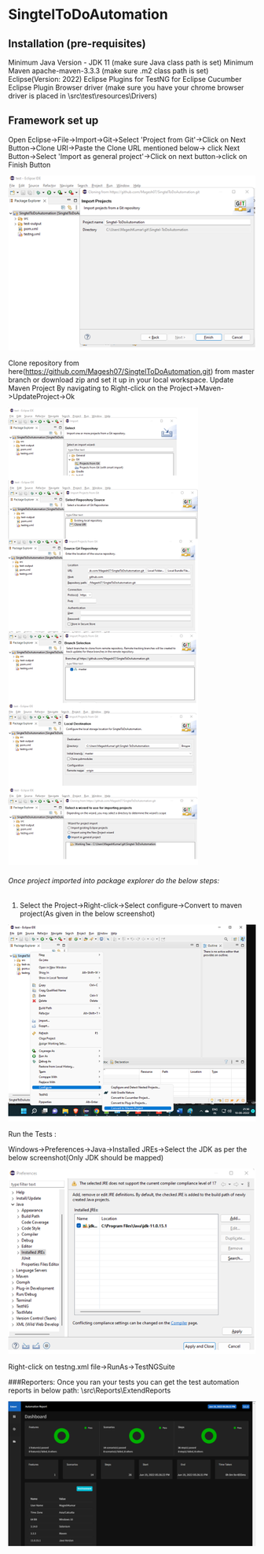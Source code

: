 # SingtelToDoAutomation

## Installation (pre-requisites)
Minimum Java Version - JDK 11 (make sure Java class path is set)
Minimum Maven apache-maven-3.3.3 (make sure .m2 class path is set)
Eclipse(Version: 2022)
Eclipse Plugins for
TestNG for Eclipse
Cucumber Eclipse Plugin
Browser driver (make sure you have your chrome browser driver is placed in  \src\test\resources\Drivers)

## Framework set up
Open Eclipse->File->Import->Git->Select 'Project from  Git'->Click on Next Button->Clone URI->Paste the Clone URL mentioned below->
click Next Button->Select 'Import as general project'->Click on next button->click on Finish Button

![This is an image](https://github.com/Magesh07/SingtelToDoAutomation/blob/master/ReadMeImages/FinishProject.png)

Clone repository from here(https://github.com/Magesh07/SingtelToDoAutomation.git) from master branch or download zip and set it up in your local workspace.
Update Maven Project By navigating to Right-click on the Project->Maven->UpdateProject->Ok

![This is an image](https://github.com/Magesh07/SingtelToDoAutomation/blob/master/ReadMeImages/CloneProject.png)

###### Once project imported into package explorer do  the below steps:
1. Select the Project->Right-click->Select configure->Convert to maven project(As given in the below screenshot)

![This is an image](https://github.com/Magesh07/SingtelToDoAutomation/blob/master/ReadMeImages/MavenProjectCovert.png)

Run the Tests :

Windows->Preferences->Java->Installed JREs->Select the JDK as per the below screenshot(Only JDK should be mapped)

![This is an image](https://github.com/Magesh07/SingtelToDoAutomation/blob/master/ReadMeImages/JDKMapping.png)

Right-click on testng.xml file->RunAs->TestNGSuite

###Reporters:
Once you ran your tests you can get the test automation reports in below path:
<ProjectFolder>\src\Reports\ExtendReports
 
![This is an image]( https://github.com/Magesh07/SingtelToDoAutomation/blob/master/ReadMeImages/ExtentReport.png)
